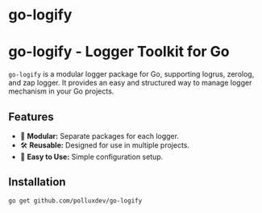 # go-logify

# go-logify - Logger Toolkit for Go

`go-logify` is a modular logger package for Go, supporting logrus, zerolog, and zap logger. It provides an easy and structured way to manage logger mechanism in your Go projects.

## Features
- 🔌 **Modular:** Separate packages for each logger.
- 🛠️ **Reusable:** Designed for use in multiple projects.
- 📖 **Easy to Use:** Simple configuration setup.

## Installation
```sh
go get github.com/polluxdev/go-logify
